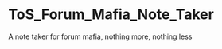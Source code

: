 ToS_Forum_Mafia_Note_Taker
==========================

A note taker for forum mafia, nothing more, nothing less
